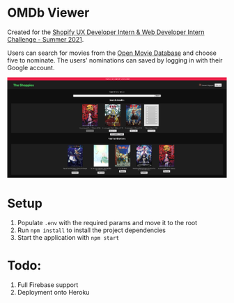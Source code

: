 # OMDb Viewer
Created for the [Shopify UX Developer Intern & Web Developer Intern Challenge - Summer 2021](https://docs.google.com/document/d/1AZO0BZwn1Aogj4f3PDNe1mhq8pKsXZxtrG--EIbP_-w/edit?usp=sharing).

Users can search for movies from the [Open Movie Database](http://www.omdbapi.com/) and choose five to nominate. The users' nominations can saved by logging in with their Google account.

![A screenshot of the application](sample.png "The Shoppies")
# Setup
1. Populate `.env` with the required params and move it to the root
2. Run `npm install` to install the project dependencies
3. Start the application with `npm start`

# Todo:
1. Full Firebase support
2. Deployment onto Heroku
